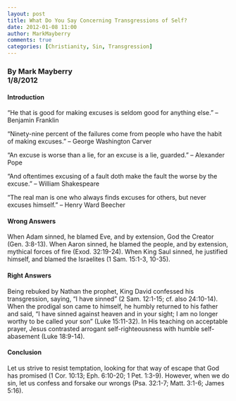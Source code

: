 ```yaml
---
layout: post
title: What Do You Say Concerning Transgressions of Self?
date: 2012-01-08 11:00
author: MarkMayberry
comments: true
categories: [Christianity, Sin, Transgression]
---
```

<h3><b>By Mark Mayberry     <br />1/8/2012</b></h3>  <h4>Introduction</h4>  <p>“He that is good for making excuses is seldom good for anything else.” – Benjamin Franklin</p>  <p>“Ninety-nine percent of the failures come from people who have the habit of making excuses.” – George Washington Carver</p>  <p>“An excuse is worse than a lie, for an excuse is a lie, guarded.” – Alexander Pope</p>  <p>“And oftentimes excusing of a fault doth make the fault the worse by the excuse.” – William Shakespeare</p>  <p>“The real man is one who always finds excuses for others, but never excuses himself.” – Henry Ward Beecher</p>  <h4>Wrong Answers</h4>  <p>When Adam sinned, he blamed Eve, and by extension, God the Creator (Gen. 3:8-13). When Aaron sinned, he blamed the people, and by extension, mythical forces of fire (Exod. 32:19-24). When King Saul sinned, he justified himself, and blamed the Israelites (1 Sam. 15:1-3, 10-35).</p>  <h4>Right Answers</h4>  <p>Being rebuked by Nathan the prophet, King David confessed his transgression, saying, “I have sinned” (2 Sam. 12:1-15; cf. also 24:10-14). When the prodigal son came to himself, he humbly returned to his father and said, “I have sinned against heaven and in your sight; I am no longer worthy to be called your son” (Luke 15:11-32). In His teaching on acceptable prayer, Jesus contrasted arrogant self-righteousness with humble self-abasement (Luke 18:9-14).</p>  <h4>Conclusion</h4>  <p>Let us strive to resist temptation, looking for that way of escape that God has promised (1 Cor. 10:13; Eph. 6:10-20; 1 Pet. 1:3-9). However, when we do sin, let us confess and forsake our wrongs (Psa. 32:1-7; Matt. 3:1-6; James 5:16). </p>
